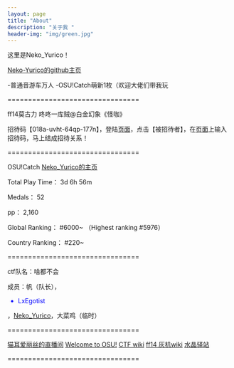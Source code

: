 ```yaml
---
layout: page
title: "About"
description: "关于我 " 
header-img: "img/green.jpg"
---
```


这里是Neko_Yurico！

<span class="author flex-self-stretch" itemprop="author">
      <a class="url fn" rel="author" data-hovercard-type="user" data-hovercard-url="github.com/users/Neko-Yurico/hovercard" data-octo-click="hovercard-link-click" data-octo-dimensions="link_type:self" href="github.com/Neko-Yurico">Neko-Yurico的github主页</a>
    </span>

-普通音游车万人
-OSU!Catch萌新1枚（欢迎大佬们带我玩

 
================================

ff14莫古力 咚咚一库贼@白金幻象《怪咖》

招待码【018a-uvht-64qp-177n】，登陆<a href="https://actff1.web.sdo.com/20190315Zhaodai/index.html#/index" target="_blank">页面</a>，点击【被招待者】，在<a href="https://actff1.web.sdo.com/20190315Zhaodai/index.html#/index" target="_blank">页面</a>上输入招待码，马上结成招待关系！

================================

OSU!Catch <a href="https://osu.ppy.sh/users/7873359" target="_blank">Neko_Yurico的主页</a>

Total Play Time： 3d 6h 56m

Medals： 52

pp： 2,160

Global Ranking： #6000~ （Highest ranking #5976）

Country Ranking： #220~

================================

ctf队名：啥都不会

成员：帆（队长），<div id="main1" style="color:blue" onclick="document.all.child1.style.display=(document.all.child1.style.display =='none')?'':'none'" >
+ LxEgotist</div>
<div id="child1" style="display:none">
<a href="https://github.com/LxEgotist" target="_blank">- github</a> <br>
<a title="LxEgotist的直播间" href="https://live.bilibili.com/300832" target="_blank" rel="noopener noreferrer">LxEgotist的直播间</a>
</div>，<a href="http://nekoyurico.me/" target="_blank">Neko_Yurico</a>，大菜鸡（临时）

================================

<a title="欢迎加入猫耳教应援团" href="https://live.bilibili.com/133" target="_blank" rel="noopener noreferrer">猫耳爱丽丝的直播间</a>
<a title="欢迎 &middot; 知识库 | osu!" href="https://osu.ppy.sh/wiki/zh/Welcome" target="_blank" rel="noopener noreferrer">Welcome to OSU!</a>
<a title="CTF Wiki" href="https://wiki.x10sec.org/" target="_blank" rel="noopener noreferrer">CTF wiki</a>
<a title="最终幻想XIV中文维基 - 灰机wiki" href="https://ff14.huijiwiki.com/wiki/%E9%A6%96%E9%A1%B5" target="_blank" rel="noopener noreferrer">ff14 灰机wiki</a>
<a title="水晶驿站 - 光之秃头网址导航" href="http://riesa.gitee.io/crystal/" target="_blank" rel="noopener noreferrer">水晶驿站</a>
<div class="profile-detail__top-left-item">
<div class="value-display value-display--pp">
<div class="value-display__label">================================</div>
</div>




